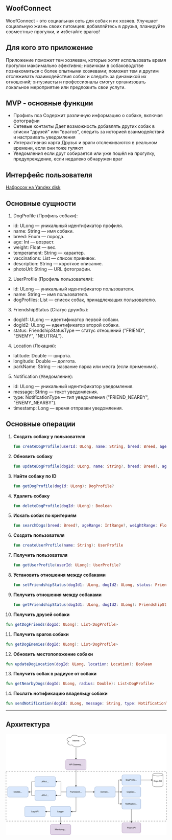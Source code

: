 ## WoofConnect
WoofConnect - это социальная сеть для собак и их хозяев.
Улучшает социальную жизнь своих питомцев: добавляйтесь в друзья, планируйте совместные прогулки, и избегайте врагов!

## Для кого это приложение
Приложение поможет тем хозяевам, которые хотят использовать время прогулки максимально эфективно;
новичкам в собаководстве познакомиться с более опытными хозяевами; 
поможет тем и другим отслеживать взаимодействия собак и следить за динамикой их отношений;
энтузиасты и профессионалы смогут организовать локальное мероприятие или предложить свои услуги.

## MVP - основные функции
- Профиль пса
  Содержит различную информацию о собаке, включая фотографии
- Сетевые контакты
  Дает возможность добавлять других собак в списки "друзей" или "врагов", следить за историей взаимодействий и настраивать уведомления
- Интерактивная карта
  Друзья и враги отслеживаются в реальном времени, если они тоже гуляют
- Уведомления если друг собирается или уже пошёл на прогулку, предупреждение, если недалеко обнаружен враг

## Интерфейс пользователя
[Набросок на Yandex disk](https://disk.yandex.ru/d/Qp1I2ii5PnkzYw)

## Основные сущности

1. DogProfile (Профиль собаки):
  - id: ULong — уникальный идентификатор профиля.
  - name: String — имя собаки.
  - breed: Enum — порода.
  - age: Int — возраст.
  - weight: Float — вес.
  - temperament: String — характер.
  - vaccinations: List<Vaccine> — список прививок.
  - description: String — короткое описание.
  - photoUrl: String — URL фотографии.

2. UserProfile (Профиль пользователя):
  - id: ULong — уникальный идентификатор пользователя.
  - name: String — имя пользователя.
  - dogProfiles: List<DogProfile> — список собак, принадлежащих пользователю.

3. FriendshipStatus (Статус дружбы):
  - dogId1: ULong — идентификатор первой собаки.
  - dogId2: ULong — идентификатор второй собаки.
  - status: FriendshipStatusType — статус отношений ("FRIEND", "ENEMY", "NEUTRAL").

4. Location (Локация):
  - latitude: Double — широта.
  - longitude: Double — долгота.
  - parkName: String — название парка или места (если применимо).

5. Notification (Уведомление):
  - id: ULong — уникальный идентификатор уведомления.
  - message: String — текст уведомления.
  - type: NotificationType — тип уведомления ("FRIEND_NEARBY", "ENEMY_NEARBY").
  - timestamp: Long — время отправки уведомления.

## Основные операции

1. **Создать собаку у пользователя**
   ```kotlin
   fun createDogProfile(userId: ULong, name: String, breed: Breed, age: Int, weight: Float, temperament: String, vaccinations: List<Vaccine>, description: String, photoUrl: String): DogProfile
2. **Обновить собаку**
   ```kotlin
   fun updateDogProfile(dogId: ULong, name: String?, breed: Breed?, age: Int?, weight: Float?, temperament: String?, vaccinations: List<Vaccine>?, description: String?, photoUrl: String?): DogProfile
   ```
3. **Найти собаку по ID**
   ```kotlin
   fun getDogProfile(dogId: ULong): DogProfile?
   ```
4. **Удалить собаку**
   ```kotlin
   fun deleteDogProfile(dogId: ULong): Boolean
   ```
5. **Искать собак по критериям**
   ```kotlin
   fun searchDogs(breed: Breed?, ageRange: IntRange?, weightRange: FloatRange?, temperament: String?): List<DogProfile>
   ```
6. **Создать пользователя**
   ```kotlin
   fun createUserProfile(name: String): UserProfile
   ```
7. **Получить пользователя**
   ```kotlin
   fun getUserProfile(userId: ULong): UserProfile?
   ```

8. **Установить отношения между собаками**  
   ```kotlin
   fun setFriendshipStatus(dogId1: ULong, dogId2: ULong, status: FriendshipStatusType): FriendshipStatus
   ```
9. **Получить отношения между собаками**  
   ```kotlin
   fun getFriendshipStatus(dogId1: ULong, dogId2: ULong): FriendshipStatus
   ```
10. **Получить друзей собаки**  
   ```kotlin
   fun getDogFriends(dogId: ULong): List<DogProfile>
   ```
11. **Получить врагов собаки**  
   ```kotlin
   fun getDogEnemies(dogId: ULong): List<DogProfile>
   ```
12. **Обновить местоположение собаки**  
   ```kotlin
   fun updateDogLocation(dogId: ULong, location: Location): Boolean
   ```
13. **Получить собак в радиусе от собаки**  
   ```kotlin
   fun getNearbyDogs(dogId: ULong, radius: Double): List<DogProfile>
   ```
14. **Послать нотификацию владельцу собаки**  
   ```kotlin
   fun sendNotification(dogId: ULong, message: String, type: NotificationType): Notification
   ```
---
## Архитектура

![WoofArch](./WoofConnectArch.svg)
